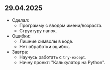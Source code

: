 ## 29.04.2025  
- Сделал:  
  - Программу с вводом имени/возраста.  
  - Структуру папок.  
- Ошибки:  
  - Лишние символы в коде.  
  - Нет обработки ошибок.  
- Завтра:  
  - Научусь работать с `try-except`.  
  - Начну проект: "Калькулятор на Python". 